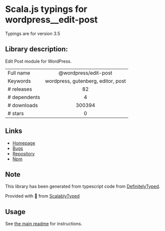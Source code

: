 
# Scala.js typings for wordpress__edit-post

Typings are for version 3.5

## Library description:
Edit Post module for WordPress.

|                    |                 |
| ------------------ | :-------------: |
| Full name          | @wordpress/edit-post |
| Keywords           | wordpress, gutenberg, editor, post |
| # releases         | 82 |
| # dependents       | 4 |
| # downloads        | 300394 |
| # stars            | 0 |

## Links
- [Homepage](https://github.com/WordPress/gutenberg/tree/HEAD/packages/edit-post/README.md)
- [Bugs](https://github.com/WordPress/gutenberg/issues)
- [Repository](https://github.com/WordPress/gutenberg)
- [Npm](https://www.npmjs.com/package/%40wordpress%2Fedit-post)
    


## Note
This library has been generated from typescript code from [DefinitelyTyped](https://definitelytyped.org).

Provided with :purple_heart: from [ScalablyTyped](https://github.com/oyvindberg/ScalablyTyped)

## Usage
See [the main readme](../../readme.md) for instructions.


